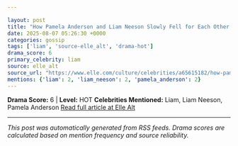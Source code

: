 ```yaml
---

layout: post
title: "How Pamela Anderson and Liam Neeson Slowly Fell for Each Other: He Was ‘Smitten’ From the Start""
date: 2025-08-07 05:26:30 +0000
categories: gossip
tags: ['liam', 'source-elle_alt', 'drama-hot']
drama_score: 6
primary_celebrity: liam
source: elle_alt
source_url: "https://www.elle.com/culture/celebrities/a65615182/how-pamela-anderson-liam-neeson-fell-in-love/""
mentions: {'liam': 2, 'liam_neeson': 2, 'pamela_anderson': 2}
---
```


**Drama Score:** 6 | **Level:** HOT **Celebrities Mentioned:** Liam, Liam Neeson, Pamela Anderson [Read full article at Elle Alt](https://www.elle.com/culture/celebrities/a65615182/how-pamela-anderson-liam-neeson-fell-in-love/)

---

*This post was automatically generated from RSS feeds. Drama scores are calculated based on mention frequency and source reliability.*